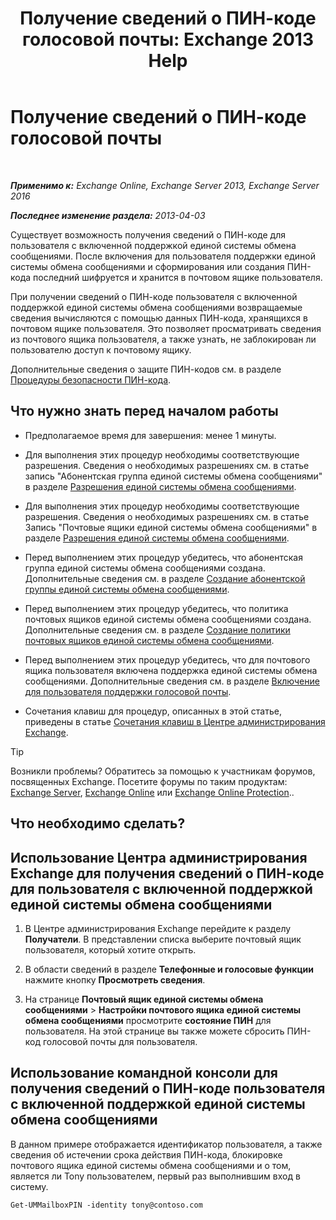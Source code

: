 ﻿---
title: 'Получение сведений о ПИН-коде голосовой почты: Exchange 2013 Help'
TOCTitle: Получение сведений о ПИН-коде голосовой почты
ms:assetid: 01517cca-99fe-46b2-b586-19e8d2707728
ms:mtpsurl: https://technet.microsoft.com/ru-ru/library/Aa995900(v=EXCHG.150)
ms:contentKeyID: 54652074
ms.date: 05/22/2018
mtps_version: v=EXCHG.150
ms.translationtype: MT
---

# Получение сведений о ПИН-коде голосовой почты

 

_**Применимо к:** Exchange Online, Exchange Server 2013, Exchange Server 2016_

_**Последнее изменение раздела:** 2013-04-03_

Существует возможность получения сведений о ПИН-коде для пользователя с включенной поддержкой единой системы обмена сообщениями. После включения для пользователя поддержки единой системы обмена сообщениями и сформирования или создания ПИН-кода последний шифруется и хранится в почтовом ящике пользователя.

При получении сведений о ПИН-коде пользователя с включенной поддержкой единой системы обмена сообщениями возвращаемые сведения вычисляются с помощью данных ПИН-кода, хранящихся в почтовом ящике пользователя. Это позволяет просматривать сведения из почтового ящика пользователя, а также узнать, не заблокирован ли пользователю доступ к почтовому ящику.

Дополнительные сведения о защите ПИН-кодов см. в разделе [Процедуры безопасности ПИН-кода](https://docs.microsoft.com/ru-ru/exchange/voice-mail-unified-messaging/set-outlook-voice-access-pin-security/pin-security-procedures).

## Что нужно знать перед началом работы

  - Предполагаемое время для завершения: менее 1 минуты.

  - Для выполнения этих процедур необходимы соответствующие разрешения. Сведения о необходимых разрешениях см. в статье запись "Абонентская группа единой системы обмена сообщениями" в разделе [Разрешения единой системы обмена сообщениями](unified-messaging-permissions-exchange-2013-help.md).

  - Для выполнения этих процедур необходимы соответствующие разрешения. Сведения о необходимых разрешениях см. в статье Запись "Почтовые ящики единой системы обмена сообщениями" в разделе [Разрешения единой системы обмена сообщениями](unified-messaging-permissions-exchange-2013-help.md).

  - Перед выполнением этих процедур убедитесь, что абонентская группа единой системы обмена сообщениями создана. Дополнительные сведения см. в разделе [Создание абонентской группы единой системы обмена сообщениями](https://docs.microsoft.com/ru-ru/exchange/voice-mail-unified-messaging/connect-voice-mail-system/create-um-dial-plan).

  - Перед выполнением этих процедур убедитесь, что политика почтовых ящиков единой системы обмена сообщениями создана. Дополнительные сведения см. в разделе [Создание политики почтовых ящиков единой системы обмена сообщениями](https://docs.microsoft.com/ru-ru/exchange/voice-mail-unified-messaging/set-up-voice-mail/create-um-mailbox-policy).

  - Перед выполнением этих процедур убедитесь, что для почтового ящика пользователя включена поддержка единой системы обмена сообщениями. Дополнительные сведения см. в разделе [Включение для пользователя поддержки голосовой почты](https://docs.microsoft.com/ru-ru/exchange/voice-mail-unified-messaging/set-up-voice-mail/enable-a-user-for-voice-mail).

  - Сочетания клавиш для процедур, описанных в этой статье, приведены в статье [Сочетания клавиш в Центре администрирования Exchange](keyboard-shortcuts-in-the-exchange-admin-center-exchange-online-protection-help.md).

> [!TIP]  
> Возникли проблемы? Обратитесь за помощью к участникам форумов, посвященных Exchange. Посетите форумы по таким продуктам: <a href="https://go.microsoft.com/fwlink/p/?linkid=60612">Exchange Server</a>, <a href="https://go.microsoft.com/fwlink/p/?linkid=267542">Exchange Online</a> или <a href="https://go.microsoft.com/fwlink/p/?linkid=285351">Exchange Online Protection</a>..


## Что необходимо сделать?

## Использование Центра администрирования Exchange для получения сведений о ПИН-коде для пользователя с включенной поддержкой единой системы обмена сообщениями

1.  В Центре администрирования Exchange перейдите к разделу **Получатели**. В представлении списка выберите почтовый ящик пользователя, который хотите открыть.

2.  В области сведений в разделе **Телефонные и голосовые функции** нажмите кнопку **Просмотреть сведения**.

3.  На странице **Почтовый ящик единой системы обмена сообщениями** \> **Настройки почтового ящика единой системы обмена сообщениями** просмотрите **состояние ПИН** для пользователя. На этой странице вы также можете сбросить ПИН-код голосовой почты для пользователя.

## Использование командной консоли для получения сведений о ПИН-коде пользователя с включенной поддержкой единой системы обмена сообщениями

В данном примере отображается идентификатор пользователя, а также сведения об истечении срока действия ПИН-кода, блокировке почтового ящика единой системы обмена сообщениями и о том, является ли Tony пользователем, первый раз выполнившим вход в систему.

    Get-UMMailboxPIN -identity tony@contoso.com

